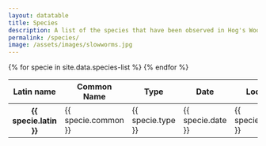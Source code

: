 ```yaml
---
layout: datatable
title: Species
description: A list of the species that have been observed in Hog's Wood, Okehampton
permalink: /species/
image: /assets/images/slowworms.jpg
---
```

<table id="datatable">
 <thead>
    <tr>
      <th scope="col">Latin name</th>
      <th scope="col">Common Name</th>
      <th scope="col">Type</th>
      <th scope="col">Date</th>
      <th scope="col">Location</th>
      <th scope="col">Grid reference</th>
      <th scope="col">Number</th>
      <th scope="col">Notes</th>
    </tr>
  </thead>
  <tbody>
  {% for specie in site.data.species-list %}
    <tr>
      <th>
        {{ specie.latin }}
      </th>
      <td>
        {{ specie.common }}
      </td>
      <td>
        {{ specie.type }}
      </td>
      <td>
        {{ specie.date }}
      </td>
      <td>
        {{ specie.location }}
      </td>
      <td>
        {{ specie.grid }}
      </td>
      <td>
        {{ specie.number }}
      </td>
      <td>
        {{ specie.notes }}
      </td>
    </tr>
  {% endfor %}
  </tbody>
</table>
